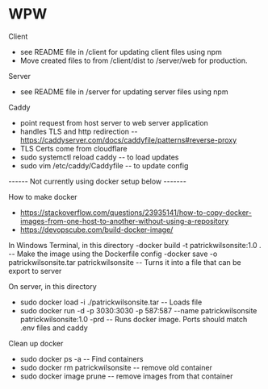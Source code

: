 # WPW

Client
- see README file in /client for updating client files using npm
- Move created files to from /client/dist to /server/web for production.

Server
- see README file in /server for updating server files using npm

Caddy
- point request from host server to web server application
- handles TLS and http redirection
-- https://caddyserver.com/docs/caddyfile/patterns#reverse-proxy
- TLS Certs come from cloudflare
- sudo systemctl reload caddy
-- to load updates
- sudo vim /etc/caddy/Caddyfile
-- to update config

------ Not currently using docker setup below -------

How to make docker
- https://stackoverflow.com/questions/23935141/how-to-copy-docker-images-from-one-host-to-another-without-using-a-repository
- https://devopscube.com/build-docker-image/

In Windows Terminal, in this directory 
-docker build -t patrickwilsonsite:1.0 .
-- Make the image using the Dockerfile config
-docker save -o patrickwilsonsite.tar patrickwilsonsite
-- Turns it into a file that can be export to server

On server, in this directory
- sudo docker load -i ./patrickwilsonsite.tar
-- Loads file
- sudo docker run -d -p 3030:3030 -p 587:587 --name patrickwilsonsite patrickwilsonsite:1.0 -prd
-- Runs docker image. Ports should match .env files and caddy

Clean up docker
- sudo docker ps -a
-- Find containers
- sudo docker rm patrickwilsonsite
-- remove old container
- sudo docker image prune
-- remove images from that container

